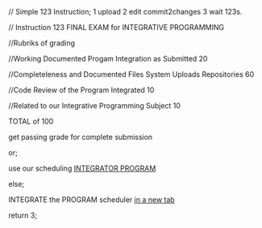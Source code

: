//  Simple 123 Instruction;  1 upload 2 edit commit2changes 3 wait 123s.

//  Instruction 123 FINAL EXAM for INTEGRATIVE PROGRAMMING
<p> //Rubriks of grading </p>
<p> //Working Documented Progam Integration as Submitted                20 </p>
<p> //Completeleness and Documented Files System Uploads Repositories   60 </p>
<p> //Code Review of the Program Integrated                             10 </p>
<p> //Related to our Integrative Programming Subject                    10 </p>
<p>  TOTAL of 100 </p>
<p> get passing grade for complete submission </p>
<p> or; </p>
<p> use our scheduling <a href="https://calendly.com/armadeloibm/30min"> INTEGRATOR PROGRAM </a> </p>
<p> else; </p>
<p> INTEGRATE the PROGRAM scheduler <a href="https://calendly.com/armadeloibm/30min" target="_blank">in a new tab</a></p>
<p> return 3; </p>



